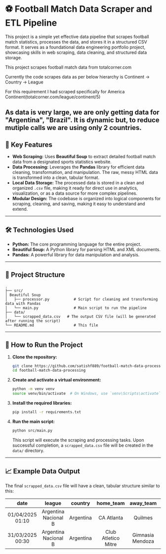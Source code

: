 # ⚽ Football Match Data Scraper and ETL Pipeline

This project is a simple yet effective data pipeline that scrapes football match statistics, processes the data, and stores it in a structured CSV format. It serves as a foundational data engineering portfolio project, showcasing skills in web scraping, data cleaning, and structured data storage.

This project scrapes football match data from totalcorner.com

Currently the code scrapes data as per below hierarchy is Continent -> Country -> League

For this requirement I had scraped specifically for America Continent(totalcorner.com/league/continent/5)

## As data is very large, we are only getting data for "Argentina", "Brazil". It is dynamic but, to reduce mutiple calls we are using only 2 countries.

## 🚀 Key Features

- **Web Scraping:** Uses **Beautiful Soup** to extract detailed football match data from a designated sports statistics website.
- **Data Processing:** Leverages the **Pandas** library for efficient data cleaning, transformation, and manipulation. The raw, messy HTML data is transformed into a clean, tabular format.
- **Local Data Storage:** The processed data is stored in a clean and organized `.csv` file, making it ready for direct use in analytics, visualization, or as a data source for more complex pipelines.
- **Modular Design:** The codebase is organized into logical components for scraping, cleaning, and saving, making it easy to understand and extend.

---

## 🛠️ Technologies Used

- **Python:** The core programming language for the entire project.
- **Beautiful Soup:** A Python library for parsing HTML and XML documents.
- **Pandas:** A powerful library for data manipulation and analysis.

---

## 📂 Project Structure

```
.
├── src/
│ Beautiful Soup
│   ├── processor.py           # Script for cleaning and transforming data with Pandas
│   └── main.py                # Main script to run the pipeline
├── data/
│   └── scrapped_data.csv   # The output CSV file (will be generated after running the script)
└── README.md                  # This file
```

---

## 📝 How to Run the Project

1.  **Clone the repository:**
    ```bash
    git clone https://github.com/satishf889/football-match-data-processing.git
    cd football-match-data-processing
    ```
2.  **Create and activate a virtual environment:**
    ```bash
    python -m venv venv
    source venv/bin/activate  # On Windows, use `venv\Scripts\activate`
    ```
3.  **Install the required libraries:**
    ```bash
    pip install -r requirements.txt
    ```
4.  **Run the main script:**
    ```bash
    python src/main.py
    ```
    This script will execute the scraping and processing tasks. Upon successful completion, a `scrapped_data.csv` file will be created in the `data/` directory.

---

## 📈 Example Data Output

The final `scrapped_data.csv` file will have a clean, tabular structure similar to this:

|       date       |        league        |  country  |      home_team      |    away_team     | full_time_home_goals | full_time_away_goals | full_time_home_corners | full_time_away_corners | half_time_home_corners | half_time_away_corners | match_id  |
| :--------------: | :------------------: | :-------: | :-----------------: | :--------------: | :------------------: | :------------------: | :--------------------: | :--------------------: | :--------------------: | :--------------------: | :-------: |
| 01/04/2025 01:10 | Argentina Nacional B | Argentina |     CA Atlanta      |     Quilmes      |          2           |          0           |           1            |           5            |           0            |           0            | 171878251 |
| 31/03/2025 00:30 | Argentina Nacional B | Argentina | Club Atletico Mitre | Gimnasia Mendoza |          1           |          1           |           4            |           8            |           2            |           4            | 171878249 |
